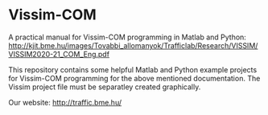 # Vissim-COM
A  practical  manual  for  Vissim-COM  programming in Matlab and Python: 
http://kjit.bme.hu/images/Tovabbi_allomanyok/Trafficlab/Research/VISSIM/VISSIM2020-21_COM_Eng.pdf

This repository contains some helpful Matlab and Python example projects for Vissim-COM 
programming for the above mentioned documentation.
The Vissim project file must be separatley created graphically.

Our website:
http://traffic.bme.hu/
